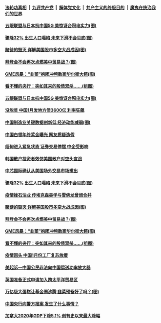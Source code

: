 

####  [法轮功真相](../../../../basic/blob/master/README.md?t=02020601) &nbsp;|&nbsp; [九评共产党](../../../../9ping.md/blob/master/README.md?t=02020601) &nbsp;|&nbsp; [解体党文化](../../../../jtdwh.md/blob/master/README.md?t=02020601)  &nbsp;|&nbsp; [共产主义的终极目的](../../../../gczydzjmd.md/blob/master/README.md?t=02020601) &nbsp;|&nbsp; [魔鬼在统治我们的世界](../../../../mgztzwmdsj.md/blob/master/README.md?t=02020601) 

#### [五眼联盟与日本抗中国5G 美惊讶台积电实力(图)](../pages/p5/961080.md?t=02020601) 

#### [骤降32% 出生人口塌陷 未来下滑不会见底(图)](../pages/p5/961063.md?t=02020601) 

#### [赌徒的毁灭 详解美国股市多空大战成因(图)](../pages/p5/961012.md?t=02020601) 

#### [拜登会不会再次点燃美中贸易战？(图)](../pages/p5/960983.md?t=02020601) 

#### [GME风暴：“韭菜”抱团冲垮数家华尔街大鳄(图)](../pages/p5/960995.md?t=02020601) 

#### [看不懂的央行：突如其来的股债双杀……(组图)](../pages/p5/960986.md?t=02020601) 

#### [五眼联盟与日本抗中国5G 美惊讶台积电实力(图)](../pages/p5/961080.md?t=02020601) 

#### [没脱贫 中国1月发地方债3600亿 利率狂飙](../pages/p5/961075.md?t=02020601) 

#### [中国制造业关键数据创新低 经济动能减弱(图)](../pages/p5/961073.md?t=02020601) 

#### [中国白领年终奖金曝光 网友质疑造假](../pages/p5/961072.md?t=02020601) 

#### [缅甸进入紧急状态 证券交易停摆 中企受影响](../pages/p5/961070.md?t=02020601) 

#### [韩国散户投资者效仿美国散户对空头宣战](../pages/p5/961069.md?t=02020601) 

#### [中芯国际确认从美国场外交易市场撤出](../pages/p5/961066.md?t=02020601) 

#### [骤降32% 出生人口塌陷 未来下滑不会见底(图)](../pages/p5/961063.md?t=02020601) 

#### [疫情挫石油业 传埃克森美孚与雪佛龙曾想合并](../pages/p5/961059.md?t=02020601) 

#### [赌徒的毁灭 详解美国股市多空大战成因(图)](../pages/p5/961012.md?t=02020601) 

#### [拜登会不会再次点燃美中贸易战？(图)](../pages/p5/960983.md?t=02020601) 

#### [GME风暴：“韭菜”抱团冲垮数家华尔街大鳄(图)](../pages/p5/960995.md?t=02020601) 

#### [看不懂的央行：突如其来的股债双杀……(组图)](../pages/p5/960986.md?t=02020601) 

#### [疫情回头 中国1月份工厂复苏放缓](../pages/p5/960962.md?t=02020601) 

#### [美起诉一中国公民非法向中国运送功率放大器](../pages/p5/960961.md?t=02020601) 

#### [英国准备正式申请加入跨太平洋贸易区](../pages/p5/960960.md?t=02020601) 

#### [万亿级大蛋糕让基金圈沸腾 韭菜预备好了吗？(图)](../pages/p5/960957.md?t=02020601) 


#### [中国央行向警方报案 发生了什么事情？](../pages/p5/960865.md?t=02020601) 

#### [加拿大2020年GDP下降5.1% 创有史以来最大降幅](../pages/p5/960864.md?t=02020601) 

